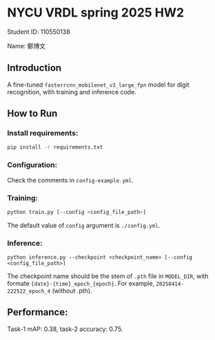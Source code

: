 # NYCU VRDL spring 2025 HW2

Student ID: 110550138

Name: 鄭博文

## Introduction

A fine-tuned `fasterrcnn_mobilenet_v3_large_fpn` model for digit recognition, with training and inference code.

## How to Run

### Install requirements:

  ```bash
  pip install -r requirements.txt
  ```

### Configuration:

  Check the comments in `config-example.yml`.

### Training:

  ```bash
  python train.py [--config <config_file_path>]
  ```
  The default value of `config` argument is `./config.yml`.

### Inference:

  ```
  python inference.py --checkpoint <checkpoint_name> [--config <config_file_path>]
  ```
  The checkpoint name should be the stem of `.pth` file in `MODEL_DIR`, with formate `{date}-{time}_epoch_{epoch}`. For example, `20250414-222522_epoch_4` (without .pth).

## Performance:

  Task-1 mAP: 0.38, task-2 accuracy: 0.75.